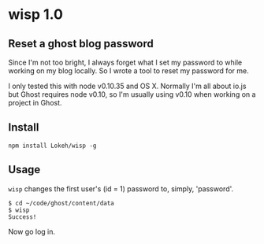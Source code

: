# wisp 1.0

## Reset a ghost blog password

Since I'm not too bright, I always forget what I set my password to while working on my blog locally. So I wrote a tool to reset my password for me.

I only tested this with node v0.10.35 and OS X. Normally I'm all about io.js but Ghost requires node v0.10, so I'm usually using v0.10 when working on a project in Ghost.

## Install

`npm install Lokeh/wisp -g`

## Usage

`wisp` changes the first user's (id = 1) password to, simply, 'password'.

```
$ cd ~/code/ghost/content/data
$ wisp
Success!
```

Now go log in.